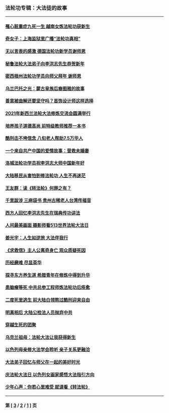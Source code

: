 ### 法轮功专辑：大法徒的故事
---
#### [罹心脏重症九死一生 越南女炼法轮功获新生](../../pages/nf1147481/n13732766.md?07180430) 
#### [奇女子：上海监狱里广播“法轮功真相”](../../pages/nf1147481/n13726443.md?07180430) 
#### [无以言表的感激 德国法轮功新学员谢师恩](../../pages/nf1147481/n13543790.md?07180430) 
#### [秘鲁法轮大法弟子向李洪志先生恭贺新年](../../pages/nf1147481/n13540182.md?07180430) 
#### [密西根州法轮功学员向师父拜年 谢师恩](../../pages/nf1147481/n13538183.md?07180430) 
#### [乌兰巴托之光：蒙古皇族后裔图雅的故事](../../pages/nf1147481/n13155759.md?07180430) 
#### [善意被曲解还要坚守吗？首饰设计师这样选择](../../pages/nf1147481/n13077575.md?07180430) 
#### [2021年新西兰法轮大法修炼交流会圆满举行](../../pages/nf1147481/n13033149.md?07180430) 
#### [培养孩子道德高尚 前特级教师推荐一本书](../../pages/nf1147481/n12938640.md?07180430) 
#### [酷刑击不垮信念 八旬老人帮助7.5万华人](../../pages/nf1147481/n12880712.md?07180430) 
#### [一个来自共产中国的爱情故事：营救未婚妻](../../pages/nf1147481/n12778386.md?07180430) 
#### [洛城法轮功学员祝李洪志大师中国新年好](../../pages/nf1147481/n12724685.md?07180430) 
#### [大陆移民从害怕到修法轮功 人生不再迷茫](../../pages/nf1147481/n12414325.md?07180430) 
#### [王友群：读《转法轮》何罪之有？](../../pages/nf1147481/n12408647.md?07180430) 
#### [千里跋涉 三麻袋书 贵州古稀老人台湾传福音](../../pages/nf1147481/n12198750.md?07180430) 
#### [西方人回忆李洪志先生在瑞典传功讲法](../../pages/nf1147481/n12099607.md?07180430) 
#### [人间最美画面 摄影师看513世界法轮大法日](../../pages/nf1147481/n12094118.md?07180430) 
#### [姜光宇：人生如逆旅 大法伴我行](../../pages/nf1147481/n12088664.md?07180430) 
#### [《求救信》主人公离奇身亡 观众质疑死因](../../pages/nf1147481/n11845215.md?07180430) 
#### [历经磨难 尽显英华](../../pages/nf1147481/n11723297.md?07180430) 
#### [探寻东方养生道 希腊青年在修炼中得到升华](../../pages/nf1147481/n11494502.md?07180430) 
#### [患脑瘤等死 中共总参工程师炼法轮功后痊愈](../../pages/nf1147481/n11466682.md?07180430) 
#### [二度死里逃生 前大陆白领熬过酷刑迎来自由](../../pages/nf1147481/n11368594.md?07180430) 
#### [明真相后 大陆公检法人员抛弃中共](../../pages/nf1147481/n11358618.md?07180430) 
#### [穿越生死的团聚](../../pages/nf1147481/n11258922.md?07180430) 
#### [乌克兰祖母：法轮大法让我获得新生](../../pages/nf1147481/n11269457.md?07180430) 
#### [以色列母亲修大法学会聆听 亲子关系更融洽](../../pages/nf1147481/n11268195.md?07180430) 
#### [大法弟子回忆与师父在一起的美好时光](../../pages/nf1147481/n11267759.md?07180430) 
#### [庆法轮大法日 以色列女画家感悟大法指引方向](../../pages/nf1147481/n11267735.md?07180430) 
#### [少年心声：你若心里难受 就请看《转法轮》](../../pages/nf1147481/n11267496.md?07180430) 

---
#### 第 [ [3](./3.md?07180430) / [2](./2.md?07180430) / [1](./1.md?07180430) ] 页
